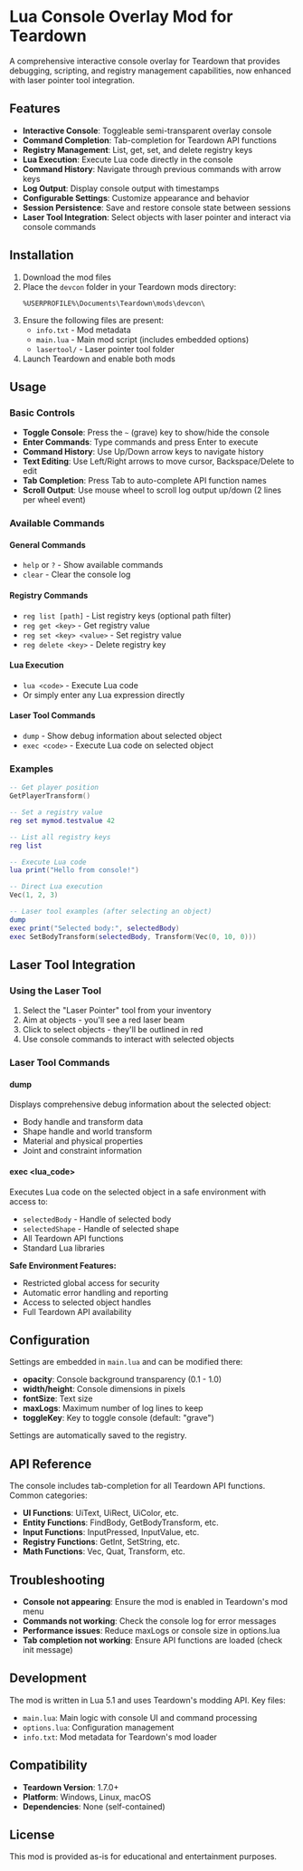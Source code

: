 # Lua Console Overlay Mod for Teardown

A comprehensive interactive console overlay for Teardown that provides debugging, scripting, and registry management capabilities, now enhanced with laser pointer tool integration.

## Features

- **Interactive Console**: Toggleable semi-transparent overlay console
- **Command Completion**: Tab-completion for Teardown API functions
- **Registry Management**: List, get, set, and delete registry keys
- **Lua Execution**: Execute Lua code directly in the console
- **Command History**: Navigate through previous commands with arrow keys
- **Log Output**: Display console output with timestamps
- **Configurable Settings**: Customize appearance and behavior
- **Session Persistence**: Save and restore console state between sessions
- **Laser Tool Integration**: Select objects with laser pointer and interact via console commands

## Installation

1. Download the mod files
2. Place the `devcon` folder in your Teardown mods directory:
   ```
   %USERPROFILE%\Documents\Teardown\mods\devcon\
   ```
3. Ensure the following files are present:
   - `info.txt` - Mod metadata
   - `main.lua` - Main mod script (includes embedded options)
   - `lasertool/` - Laser pointer tool folder
4. Launch Teardown and enable both mods

## Usage

### Basic Controls

- **Toggle Console**: Press the `~` (grave) key to show/hide the console
- **Enter Commands**: Type commands and press Enter to execute
- **Command History**: Use Up/Down arrow keys to navigate history
- **Text Editing**: Use Left/Right arrows to move cursor, Backspace/Delete to edit
- **Tab Completion**: Press Tab to auto-complete API function names
- **Scroll Output**: Use mouse wheel to scroll log output up/down (2 lines per wheel event)

### Available Commands

#### General Commands
- `help` or `?` - Show available commands
- `clear` - Clear the console log

#### Registry Commands
- `reg list [path]` - List registry keys (optional path filter)
- `reg get <key>` - Get registry value
- `reg set <key> <value>` - Set registry value
- `reg delete <key>` - Delete registry key

#### Lua Execution
- `lua <code>` - Execute Lua code
- Or simply enter any Lua expression directly

#### Laser Tool Commands
- `dump` - Show debug information about selected object
- `exec <code>` - Execute Lua code on selected object

### Examples

```lua
-- Get player position
GetPlayerTransform()

-- Set a registry value
reg set mymod.testvalue 42

-- List all registry keys
reg list

-- Execute Lua code
lua print("Hello from console!")

-- Direct Lua execution
Vec(1, 2, 3)

-- Laser tool examples (after selecting an object)
dump
exec print("Selected body:", selectedBody)
exec SetBodyTransform(selectedBody, Transform(Vec(0, 10, 0)))
```

## Laser Tool Integration

### Using the Laser Tool

1. Select the "Laser Pointer" tool from your inventory
2. Aim at objects - you'll see a red laser beam
3. Click to select objects - they'll be outlined in red
4. Use console commands to interact with selected objects

### Laser Tool Commands

#### dump
Displays comprehensive debug information about the selected object:
- Body handle and transform data
- Shape handle and world transform
- Material and physical properties
- Joint and constraint information

#### exec <lua_code>
Executes Lua code on the selected object in a safe environment with access to:
- `selectedBody` - Handle of selected body
- `selectedShape` - Handle of selected shape
- All Teardown API functions
- Standard Lua libraries

**Safe Environment Features:**
- Restricted global access for security
- Automatic error handling and reporting
- Access to selected object handles
- Full Teardown API availability

## Configuration

Settings are embedded in `main.lua` and can be modified there:

- **opacity**: Console background transparency (0.1 - 1.0)
- **width/height**: Console dimensions in pixels
- **fontSize**: Text size
- **maxLogs**: Maximum number of log lines to keep
- **toggleKey**: Key to toggle console (default: "grave")

Settings are automatically saved to the registry.

## API Reference

The console includes tab-completion for all Teardown API functions. Common categories:

- **UI Functions**: UiText, UiRect, UiColor, etc.
- **Entity Functions**: FindBody, GetBodyTransform, etc.
- **Input Functions**: InputPressed, InputValue, etc.
- **Registry Functions**: GetInt, SetString, etc.
- **Math Functions**: Vec, Quat, Transform, etc.

## Troubleshooting

- **Console not appearing**: Ensure the mod is enabled in Teardown's mod menu
- **Commands not working**: Check the console log for error messages
- **Performance issues**: Reduce maxLogs or console size in options.lua
- **Tab completion not working**: Ensure API functions are loaded (check init message)

## Development

The mod is written in Lua 5.1 and uses Teardown's modding API. Key files:

- `main.lua`: Main logic with console UI and command processing
- `options.lua`: Configuration management
- `info.txt`: Mod metadata for Teardown's mod loader

## Compatibility

- **Teardown Version**: 1.7.0+
- **Platform**: Windows, Linux, macOS
- **Dependencies**: None (self-contained)

## License

This mod is provided as-is for educational and entertainment purposes.